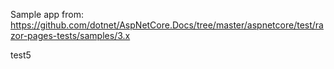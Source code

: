 Sample app from: https://github.com/dotnet/AspNetCore.Docs/tree/master/aspnetcore/test/razor-pages-tests/samples/3.x

test5
